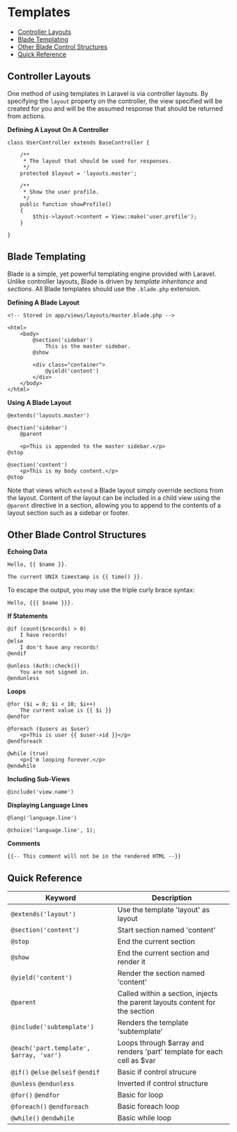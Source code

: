 # Templates

- [Controller Layouts](#controller-layouts)
- [Blade Templating](#blade-templating)
- [Other Blade Control Structures](#other-blade-control-structures)
- [Quick Reference](#blade-keyword-reference)

<a name="controller-layouts"></a>
## Controller Layouts

One method of using templates in Laravel is via controller layouts. By specifying the `layout` property on the controller, the view specified will be created for you and will be the assumed response that should be returned from actions.

**Defining A Layout On A Controller**

	class UserController extends BaseController {

		/**
		 * The layout that should be used for responses.
		 */
		protected $layout = 'layouts.master';

		/**
		 * Show the user profile.
		 */
		public function showProfile()
		{
			$this->layout->content = View::make('user.profile');
		}

	}

<a name="blade-templating"></a>
## Blade Templating

Blade is a simple, yet powerful templating engine provided with Laravel. Unlike controller layouts, Blade is driven by _template inheritance_ and _sections_. All Blade templates should use the `.blade.php` extension.

**Defining A Blade Layout**

	<!-- Stored in app/views/layouts/master.blade.php -->

	<html>
		<body>
			@section('sidebar')
				This is the master sidebar.
			@show

			<div class="container">
				@yield('content')
			</div>
		</body>
	</html>

**Using A Blade Layout**

	@extends('layouts.master')

	@section('sidebar')
		@parent

		<p>This is appended to the master sidebar.</p>
	@stop

	@section('content')
		<p>This is my body content.</p>
	@stop

Note that views which `extend` a Blade layout simply override sections from the layout. Content of the layout can be included in a child view using the `@parent` directive in a section, allowing you to append to the contents of a layout section such as a sidebar or footer.

<a name="other-blade-control-structures"></a>
## Other Blade Control Structures

**Echoing Data**

	Hello, {{ $name }}.

	The current UNIX timestamp is {{ time() }}.

To escape the output, you may use the triple curly brace syntax:

	Hello, {{{ $name }}}.

**If Statements**

	@if (count($records) > 0)
		I have records!
	@else
		I don't have any records!
	@endif

	@unless (Auth::check())
		You are not signed in.
	@endunless

**Loops**

	@for ($i = 0; $i < 10; $i++)
		The current value is {{ $i }}
	@endfor

	@foreach ($users as $user)
		<p>This is user {{ $user->id }}</p>
	@endforeach

	@while (true)
		<p>I'm looping forever.</p>
	@endwhile

**Including Sub-Views**

	@include('view.name')

**Displaying Language Lines**

	@lang('language.line')

	@choice('language.line', 1);

**Comments**

	{{-- This comment will not be in the rendered HTML --}}

<a name="blade-keyword-reference"></a>
## Quick Reference

Keyword                                  |  Description
---------------------------------------- | ------------------------------------
`@extends('layout')`                     |  Use the template 'layout' as layout
`@section('content')`                    |  Start section named 'content'
`@stop`                                  |  End the current section
`@show`                                  |  End the current section and render it
`@yield('content')`                      |  Render the section named 'content'
`@parent`                                |  Called within a section, injects the parent layouts content for the section
`@include('subtemplate')`                |  Renders the template 'subtemplate'
`@each('part.template', $array, 'var')`  |  Loops through $array and renders 'part' template for each cell as $var
`@if()` `@else` `@elseif` `@endif`       |  Basic if control strucure
`@unless` `@endunless`                   |  Inverted if control structure
`@for()` `@endfor`                       |  Basic for loop
`@foreach()` `@endforeach`               |  Basic foreach loop
`@while()` `@endwhile`                   |  Basic while loop
